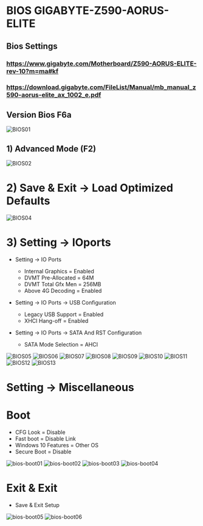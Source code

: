 # BIOS GIGABYTE-Z590-AORUS-ELITE

## Bios Settings

### https://www.gigabyte.com/Motherboard/Z590-AORUS-ELITE-rev-10?m=ma#kf
### https://download.gigabyte.com/FileList/Manual/mb_manual_z590-aorus-elite_ax_1002_e.pdf

## Version Bios F6a
![BIOS01](https://github.com/lordbasex/EFI-GIGABYTE-Z590-AORUS-ELITE-i9-10900K/blob/main/bios/bios01.jpg)

## 1) Advanced Mode (F2)

![BIOS02](https://github.com/lordbasex/EFI-GIGABYTE-Z590-AORUS-ELITE-i9-10900K/blob/main/bios/bios02.jpg)

# 2) Save & Exit -> Load Optimized Defaults
![BIOS04](https://github.com/lordbasex/EFI-GIGABYTE-Z590-AORUS-ELITE-i9-10900K/blob/main/bios/bios04.jpg)

# 3) Setting -> IOports

* Setting -> IO Ports
  - Internal Graphics = Enabled
  - DVMT Pre-Allocated = 64M
  - DVMT Total Gfx Men = 256MB
  - Above 4G Decoding = Enabled


* Setting -> IO Ports -> USB Configuration 
  - Legacy USB Support = Enabled
  - XHCI Hang-off = Enabled

* Setting -> IO Ports -> SATA And RST Configuration
  - SATA Mode Selection = AHCI

![BIOS05](https://github.com/lordbasex/EFI-GIGABYTE-Z590-AORUS-ELITE-i9-10900K/blob/main/bios/bios05.jpg)
![BIOS06](https://github.com/lordbasex/EFI-GIGABYTE-Z590-AORUS-ELITE-i9-10900K/blob/main/bios/bios06.jpg)
![BIOS07](https://github.com/lordbasex/EFI-GIGABYTE-Z590-AORUS-ELITE-i9-10900K/blob/main/bios/bios07.jpg)
![BIOS08](https://github.com/lordbasex/EFI-GIGABYTE-Z590-AORUS-ELITE-i9-10900K/blob/main/bios/bios08.jpg)
![BIOS09](https://github.com/lordbasex/EFI-GIGABYTE-Z590-AORUS-ELITE-i9-10900K/blob/main/bios/bios09.jpg)
![BIOS10](https://github.com/lordbasex/EFI-GIGABYTE-Z590-AORUS-ELITE-i9-10900K/blob/main/bios/bios10.jpg)
![BIOS11](https://github.com/lordbasex/EFI-GIGABYTE-Z590-AORUS-ELITE-i9-10900K/blob/main/bios/bios11.jpg)
![BIOS12](https://github.com/lordbasex/EFI-GIGABYTE-Z590-AORUS-ELITE-i9-10900K/blob/main/bios/bios12.jpg)
![BIOS13](https://github.com/lordbasex/EFI-GIGABYTE-Z590-AORUS-ELITE-i9-10900K/blob/main/bios/bios13.jpg)

# Setting -> Miscellaneous

# Boot

- CFG Look = Disable
- Fast boot = Disable Link
- Windows 10 Features = Other OS
- Secure Boot = Disable

![bios-boot01](https://github.com/lordbasex/EFI-GIGABYTE-Z590-AORUS-ELITE-i9-10900K/blob/main/bios/bios-boot01.jpg)
![bios-boot02](https://github.com/lordbasex/EFI-GIGABYTE-Z590-AORUS-ELITE-i9-10900K/blob/main/bios/bios-boot02.jpg)
![bios-boot03](https://github.com/lordbasex/EFI-GIGABYTE-Z590-AORUS-ELITE-i9-10900K/blob/main/bios/bios-boot03.jpg)
![bios-boot04](https://github.com/lordbasex/EFI-GIGABYTE-Z590-AORUS-ELITE-i9-10900K/blob/main/bios/bios-boot04.jpg)

# Exit & Exit
- Save & Exit Setup

![bios-boot05](https://github.com/lordbasex/EFI-GIGABYTE-Z590-AORUS-ELITE-i9-10900K/blob/main/bios/bios-boot05.jpg)
![bios-boot06](https://github.com/lordbasex/EFI-GIGABYTE-Z590-AORUS-ELITE-i9-10900K/blob/main/bios/bios-boot06.jpg)

  
